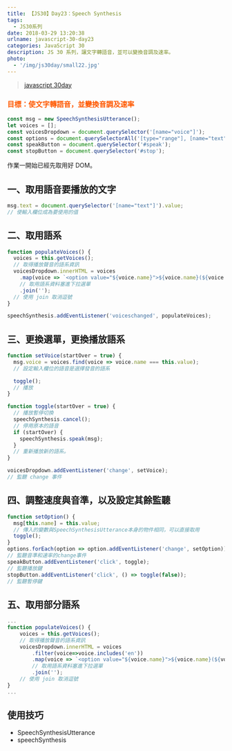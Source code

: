 ```yaml
---
title: 【JS30】Day23：Speech Synthesis
tags:
  - JS30系列
date: 2018-03-29 13:20:38
urlname: javascript-30-day23
categories: JavaScript 30
description: JS 30 系列，讓文字轉語音，並可以變換音調及速率。
photo:
  - '/img/js30day/small22.jpg'
---
```


> [javascript 30day](https://javascript30.com/)

<!-- more -->

### <span style="color:#ff5900">目標：使文字轉語音，並變換音調及速率</span>

```js
const msg = new SpeechSynthesisUtterance();
let voices = [];
const voicesDropdown = document.querySelector('[name="voice"]');
const options = document.querySelectorAll('[type="range"], [name="text"]');
const speakButton = document.querySelector('#speak');
const stopButton = document.querySelector('#stop');
```

作業一開始已經先取用好 DOM。

## 一、取用語音要播放的文字

```js
msg.text = document.querySelector('[name="text"]').value;
// 使輸入欄位成為要使用的值
```

## 二、取用語系

```js
function populateVoices() {
  voices = this.getVoices();
  // 取得播放聲音的語系資訊
  voicesDropdown.innerHTML = voices
    .map(voice => `<option value="${voice.name}">${voice.name}(${voice.lang})</option>`)
    // 取用語系資料塞進下拉選單
    .join('');
  // 使用 join 取消逗號
}

speechSynthesis.addEventListener('voiceschanged', populateVoices);
```

## 三、更換選單，更換播放語系

```js
function setVoice(startOver = true) {
  msg.voice = voices.find(voice => voice.name === this.value);
  // 設定輸入欄位的語音是選擇發音的語系

  toggle();
  // 播放
}

function toggle(startOver = true) {
  // 播放暫停切換
  speechSynthesis.cancel();
  // 停用原本的語音
  if (startOver) {
    speechSynthesis.speak(msg);
  }
  // 重新播放新的語系。
}

voicesDropdown.addEventListener('change', setVoice);
// 監聽 change 事件
```

## 四、調整速度與音準，以及設定其餘監聽

```js
function setOption() {
  msg[this.name] = this.value;
  // 傳入的變數與SpeechSynthesisUtterance本身的物件相同，可以直接取用
  toggle();
}
options.forEach(option => option.addEventListener('change', setOption));
// 監聽音準和速率的change事件
speakButton.addEventListener('click', toggle);
// 監聽播放鍵
stopButton.addEventListener('click', () => toggle(false));
// 監聽暫停鍵
```

## 五、取用部分語系

```js
...
function populateVoices() {
    voices = this.getVoices();
    // 取得播放聲音的語系資訊
    voicesDropdown.innerHTML = voices
        .filter(voice=>voice.includes('en'))
        .map(voice => `<option value="${voice.name}">${voice.name}(${voice.lang})</option>`)
        // 取用語系資料塞進下拉選單
        .join('');
    // 使用 join 取消逗號
}
...
```

## 使用技巧

- SpeechSynthesisUtterance
- speechSynthesis
